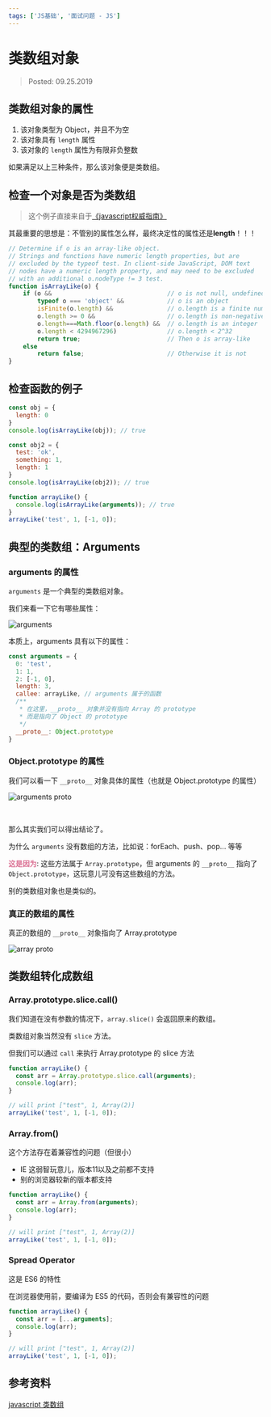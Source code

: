 ```yaml
---
tags: ['JS基础', '面试问题 - JS']
---
```


# 类数组对象

> Posted: 09.25.2019

<Tag />

## 类数组对象的属性

1. 该对象类型为 Object，并且不为空
2. 该对象具有 `length` 属性
3. 该对象的 `length` 属性为有限非负整数

如果满足以上三种条件，那么该对象便是类数组。

## 检查一个对象是否为类数组

> 这个例子直接来自于[《javascript权威指南》](https://www.inkling.com/read/javascript-definitive-guide-david-flanagan-6th/chapter-7/array-like-objects)

其最重要的思想是：不管别的属性怎么样，最终决定性的属性还是**length**！！！

```javascript
// Determine if o is an array-like object.
// Strings and functions have numeric length properties, but are 
// excluded by the typeof test. In client-side JavaScript, DOM text
// nodes have a numeric length property, and may need to be excluded 
// with an additional o.nodeType != 3 test.
function isArrayLike(o) {
    if (o &&                                // o is not null, undefined, etc.
        typeof o === 'object' &&            // o is an object
        isFinite(o.length) &&               // o.length is a finite number
        o.length >= 0 &&                    // o.length is non-negative
        o.length===Math.floor(o.length) &&  // o.length is an integer
        o.length < 4294967296)              // o.length < 2^32
        return true;                        // Then o is array-like
    else
        return false;                       // Otherwise it is not
}
```

## 检查函数的例子

```javascript
const obj = {
  length: 0
}
console.log(isArrayLike(obj)); // true
```

```javascript
const obj2 = {
  test: 'ok',
  something: 1,
  length: 1
}
console.log(isArrayLike(obj2)); // true
```

```javascript
function arrayLike() {
  console.log(isArrayLike(arguments)); // true
}
arrayLike('test', 1, [-1, 0]);
```

## 典型的类数组：Arguments

### arguments 的属性

`arguments` 是一个典型的类数组对象。

我们来看一下它有哪些属性：

![arguments](/arguments.png)

本质上，arguments 具有以下的属性：

```javascript
const arguments = {
  0: 'test',
  1: 1,
  2: [-1, 0],
  length: 3,
  callee: arrayLike, // arguments 属于的函数
  /**
   * 在这里，__proto__ 对象并没有指向 Array 的 prototype
   * 而是指向了 Object 的 prototype
   */
  __proto__: Object.prototype
}
```

### Object.prototype 的属性

我们可以看一下 `__proto__` 对象具体的属性（也就是 Object.prototype 的属性）

![arguments __proto__](/args-proto.png)

<br />

那么其实我们可以得出结论了。

为什么 `arguments` 没有数组的方法，比如说：forEach、push、pop... 等等

<span style="color: palevioletred">**这是因为**</span>: 这些方法属于 `Array.prototype`，但 arguments 的 `__proto__` 指向了 `Object.prototype`，这玩意儿可没有这些数组的方法。

别的类数组对象也是类似的。

### 真正的数组的属性

真正的数组的 `__proto__` 对象指向了 Array.prototype

![array __proto__](/array-proto.png)

## 类数组转化成数组

### Array.prototype.slice.call()

我们知道在没有参数的情况下，`array.slice()` 会返回原来的数组。

类数组对象当然没有 `slice` 方法。

但我们可以通过 `call` 来执行 Array.prototype 的 slice 方法

```javascript
function arrayLike() {
  const arr = Array.prototype.slice.call(arguments);
  console.log(arr);
}

// will print ["test", 1, Array(2)]
arrayLike('test', 1, [-1, 0]);
```

### Array.from()

这个方法存在着兼容性的问题（但很小）

- IE 这弱智玩意儿，版本11以及之前都不支持
- 别的浏览器较新的版本都支持

```javascript
function arrayLike() {
  const arr = Array.from(arguments);
  console.log(arr);
}

// will print ["test", 1, Array(2)]
arrayLike('test', 1, [-1, 0]);
```

### Spread Operator

这是 ES6 的特性

在浏览器使用前，要编译为 ES5 的代码，否则会有兼容性的问题

```javascript
function arrayLike() {
  const arr = [...arguments];
  console.log(arr);
}

// will print ["test", 1, Array(2)]
arrayLike('test', 1, [-1, 0]);
```

## 参考资料

[javascript 类数组](https://segmentfault.com/a/1190000000415572)
